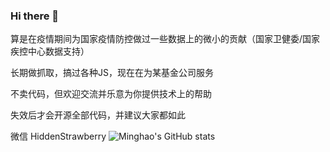 ### Hi there 👋

算是在疫情期间为国家疫情防控做过一些数据上的微小的贡献（国家卫健委/国家疾控中心数据支持）

长期做抓取，搞过各种JS，现在在为某基金公司服务

不卖代码，但欢迎交流并乐意为你提供技术上的帮助

失效后才会开源全部代码，并建议大家都如此

微信 HiddenStrawberry
![Minghao's GitHub stats](https://github-readme-stats.vercel.app/api?username=hiddenstrawberry&show_icons=true&theme=radical)
<!--
**HiddenStrawberry/HiddenStrawberry** is a ✨ _special_ ✨ repository because its `README.md` (this file) appears on your GitHub profile.

Here are some ideas to get you started:

- 🔭 I’m currently working on ...
- 🌱 I’m currently learning ...
- 👯 I’m looking to collaborate on ...
- 🤔 I’m looking for help with ...
- 💬 Ask me about ...
- 📫 How to reach me: ...
- 😄 Pronouns: ...
- ⚡ Fun fact: ...
-->

